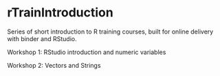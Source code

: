 # rTrainIntroduction

Series of short introduction to R training courses, built for online delivery with binder and RStudio.

Workshop 1: RStudio introduction and numeric variables

Workshop 2: Vectors and Strings